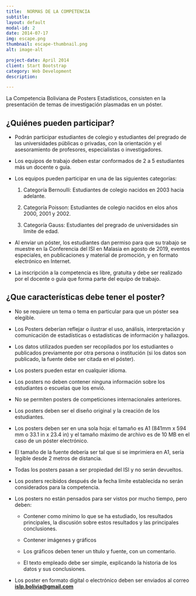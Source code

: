 ```yaml
---
title:  NORMAS DE LA COMPETENCIA
subtitle: 
layout: default
modal-id: 2
date: 2014-07-17
img: escape.png
thumbnail: escape-thumbnail.png
alt: image-alt

project-date: April 2014
client: Start Bootstrap
category: Web Development
description:  

---
```


La Competencia Boliviana de Posters Estadísticos, consisten en la presentación
de temas de investigación plasmadas en un póster.

<H2>¿Quiénes pueden participar? </H2>

- Podrán participar estudiantes de colegio y estudiantes del pregrado de las universidades públicas o privadas, con la orientación y el asesoramiento de profesores, especialistas o investigadores.

- Los equipos de trabajo deben estar conformados de 2 a 5 estudiantes más un docente o guía. 

- Los equipos pueden participar en una de las siguientes categorías:
	
  1. Categoría Bernoulli: Estudiantes de colegio nacidos en 2003 hacia adelante.
  
  2. Categoría Poisson: Estudiantes de colegio nacidos en elos años 2000, 2001 y 2002. 
	
  3. Categoría Gauss: Estudiantes del pregrado de universidades sin limite de edad. 

- Al enviar un póster, los estudiantes dan permiso para que su trabajo se muestre en la Conferencia del ISI en Malasia en agosto de 2019, eventos especiales, en publicaciones y material de promoción, y en formato electrónico en Internet.
  
- La inscripción a la competencia es libre, gratuita y debe ser realizado por el docente o guia que forma parte del equipo de trabajo.


<b> <H2> ¿Que características debe tener el poster? </H2></b>


- No se requiere un tema o tema en particular para que un póster sea elegible. 

- Los Posters deberían reflejar o ilustrar el uso, análisis, interpretación y comunicación de estadísticas o estadísticas de información y hallazgos.

- Los datos utilizados pueden ser recopilados por los estudiantes o publicados previamente por otra persona o institución (si los datos son publicado, la fuente debe ser citada en el póster).

- Los posters pueden estar en cualquier idioma.

- Los posters no deben contener ninguna información sobre los estudiantes o escuelas que los envió.

- No se permiten posters de competiciones internacionales anteriores.

- Los posters deben ser el diseño original y la creación de los estudiantes.

- Los posters deben ser en una sola hoja: el tamaño es A1 (841mm x 594 mm o 33.1 in x 23.4 in) y el tamaño máximo de archivo es de 10 MB en el caso de un póster electrónico.

- El tamaño de la fuente debería ser tal que si se imprimiera en A1, sería legible desde 2 metros de distancia.

- Todas los posters pasan a ser propiedad del ISI y no serán devueltos.

- Los posters recibidos después de la fecha límite establecida no serán considerados para la competencia.

- Los posters no están pensados para ser vistos por mucho tiempo, pero deben:

  * Contener como mínimo lo que se ha estudiado, los resultados principales, la discusión sobre estos resultados y las principales conclusiones.
  
  * Contener imágenes y gráficos
  
  * Los gráficos deben tener un título y fuente, con un comentario.
  
  * El texto empleado debe ser simple, explicando la historia de los datos y sus conclusiones.
  
  
- Los poster en formato digital o electrónico deben ser enviados al correo <b> islp.bolivia@gmail.com </b> 



 